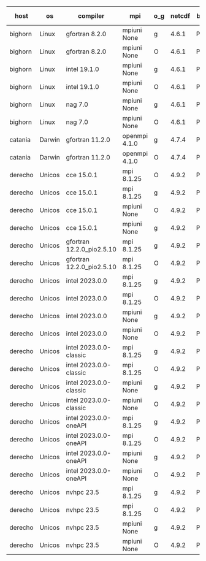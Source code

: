 

| host     | os       | compiler                              | mpi                      | o_g        | netcdf        | build       | u_pass          | u_fail          | s_pass            | s_fail            | e_pass             | e_fail             | nuopc_pass       | nuopc_fail       | artifacts link          |
|----------|----------|---------------------------------------|--------------------------|------------|---------------|-------------|-----------------|-----------------|-------------------|-------------------|--------------------|--------------------|------------------|------------------|-------------------------|
| bighorn | Linux | gfortran 8.2.0 | mpiuni None  | g | 4.6.1  | PASS | 12425 | 0 | 8 | 0 | 44 | 0 | None | None | <a href="https://github.com/esmf-org/esmf-test-artifacts/tree/9b615e1a330397da192acda7a16dfd735d0ecb0b/hconfig_change_equal/gfortran/8.2.0/g/mpiuni/None" target="_blank">9b615e1</a> | 
| bighorn | Linux | gfortran 8.2.0 | mpiuni None  | O | 4.6.1  | PASS | 12425 | 0 | 8 | 0 | 44 | 0 | None | None | <a href="https://github.com/esmf-org/esmf-test-artifacts/tree/3be80ee72bc64328bb1276e5a4fdfd7ad11db7d1/hconfig_change_equal/gfortran/8.2.0/O/mpiuni/None" target="_blank">3be80ee</a> | 
| bighorn | Linux | intel 19.1.0 | mpiuni None  | g | 4.6.1  | PASS | 12425 | 0 | 8 | 0 | 44 | 0 | None | None | <a href="https://github.com/esmf-org/esmf-test-artifacts/tree/3b5479a556e49851eba84ee2bf2540f4419d8bea/hconfig_change_equal/intel/19.1.0/g/mpiuni/None" target="_blank">3b5479a</a> | 
| bighorn | Linux | intel 19.1.0 | mpiuni None  | O | 4.6.1  | PASS | 12425 | 0 | 8 | 0 | 44 | 0 | None | None | <a href="https://github.com/esmf-org/esmf-test-artifacts/tree/b99ce5e7393c56d6baf7656a252a0cb68d5acd5b/hconfig_change_equal/intel/19.1.0/O/mpiuni/None" target="_blank">b99ce5e</a> | 
| bighorn | Linux | nag 7.0 | mpiuni None  | g | 4.6.1  | PASS | 12425 | 0 | 8 | 0 | 44 | 0 | None | None | <a href="https://github.com/esmf-org/esmf-test-artifacts/tree/ad90cda6cb8a795d0af60fc95685f7dd97f15f08/hconfig_change_equal/nag/7.0/g/mpiuni/None" target="_blank">ad90cda</a> | 
| bighorn | Linux | nag 7.0 | mpiuni None  | O | 4.6.1  | PASS | 12425 | 0 | 8 | 0 | 44 | 0 | None | None | <a href="https://github.com/esmf-org/esmf-test-artifacts/tree/9d8862d9dec0dec32b52f9d0e332ba58881b8642/hconfig_change_equal/nag/7.0/O/mpiuni/None" target="_blank">9d8862d</a> | 
| catania | Darwin | gfortran 11.2.0 | openmpi 4.1.0  | g | 4.7.4  | PASS | 14090 | 3 | 49 | 0 | 81 | 0 | 47 | 0 | <a href="https://github.com/esmf-org/esmf-test-artifacts/tree/738443c4f50630f47684afc2b689110ddee21cae/hconfig_change_equal/gfortran/11.2.0/g/openmpi/4.1.0" target="_blank">738443c</a> | 
| catania | Darwin | gfortran 11.2.0 | openmpi 4.1.0  | O | 4.7.4  | PASS | 14090 | 3 | 49 | 0 | 81 | 0 | 47 | 0 | <a href="https://github.com/esmf-org/esmf-test-artifacts/tree/2c95d2702a039731d90b4e518d9dab1146eaf013/hconfig_change_equal/gfortran/11.2.0/O/openmpi/4.1.0" target="_blank">2c95d27</a> | 
| derecho | Unicos | cce 15.0.1 | mpi 8.1.25  | O | 4.9.2  | PASS | 14014 | 79 | 49 | 0 | 81 | 0 | 47 | 0 | <a href="https://github.com/esmf-org/esmf-test-artifacts/tree/96ffad68fa207f735eba1a9b0ec2d32010fc8f35/hconfig_change_equal/cce/15.0.1/O/mpi/8.1.25" target="_blank">96ffad6</a> | 
| derecho | Unicos | cce 15.0.1 | mpi 8.1.25  | g | 4.9.2  | PASS | 14017 | 76 | 49 | 0 | 81 | 0 | 47 | 0 | <a href="https://github.com/esmf-org/esmf-test-artifacts/tree/efbc6602fe090857fbb87452ea867b2b13a7e125/hconfig_change_equal/cce/15.0.1/g/mpi/8.1.25" target="_blank">efbc660</a> | 
| derecho | Unicos | cce 15.0.1 | mpiuni None  | O | 4.9.2  | PASS | 12347 | 78 | 8 | 0 | 44 | 0 | None | None | <a href="https://github.com/esmf-org/esmf-test-artifacts/tree/cedba5e98d2da57fef6244a76d3bfb8bba496379/hconfig_change_equal/cce/15.0.1/O/mpiuni/None" target="_blank">cedba5e</a> | 
| derecho | Unicos | cce 15.0.1 | mpiuni None  | g | 4.9.2  | PASS | 12349 | 76 | 8 | 0 | 44 | 0 | None | None | <a href="https://github.com/esmf-org/esmf-test-artifacts/tree/32c252dc687f651df18630449f6b8e7c6585ccc7/hconfig_change_equal/cce/15.0.1/g/mpiuni/None" target="_blank">32c252d</a> | 
| derecho | Unicos | gfortran 12.2.0_pio2.5.10 | mpi 8.1.25  | g | 4.9.2  | PASS | 14093 | 0 | 49 | 0 | 81 | 0 | 47 | 0 | <a href="https://github.com/esmf-org/esmf-test-artifacts/tree/a64eea1083577fe8d4eef0dbddbf5d9250f07908/hconfig_change_equal/gfortran/12.2.0_pio2.5.10/g/mpi/8.1.25" target="_blank">a64eea1</a> | 
| derecho | Unicos | gfortran 12.2.0_pio2.5.10 | mpi 8.1.25  | O | 4.9.2  | PASS | 14093 | 0 | 49 | 0 | 81 | 0 | 47 | 0 | <a href="https://github.com/esmf-org/esmf-test-artifacts/tree/acb93b68f76a765762e1b3c0a806c8a7917d3693/hconfig_change_equal/gfortran/12.2.0_pio2.5.10/O/mpi/8.1.25" target="_blank">acb93b6</a> | 
| derecho | Unicos | intel 2023.0.0 | mpi 8.1.25  | g | 4.9.2  | PASS | 14093 | 0 | 49 | 0 | 81 | 0 | 47 | 0 | <a href="https://github.com/esmf-org/esmf-test-artifacts/tree/ca1e50b0eeb90dd88c3f8563eea70a7545943c5b/hconfig_change_equal/intel/2023.0.0/g/mpi/8.1.25" target="_blank">ca1e50b</a> | 
| derecho | Unicos | intel 2023.0.0 | mpi 8.1.25  | O | 4.9.2  | PASS | 14093 | 0 | 49 | 0 | 81 | 0 | 47 | 0 | <a href="https://github.com/esmf-org/esmf-test-artifacts/tree/0c41bc984220b4dd850a44100f4c807c49b1f295/hconfig_change_equal/intel/2023.0.0/O/mpi/8.1.25" target="_blank">0c41bc9</a> | 
| derecho | Unicos | intel 2023.0.0 | mpiuni None  | g | 4.9.2  | PASS | 12425 | 0 | 8 | 0 | 44 | 0 | None | None | <a href="https://github.com/esmf-org/esmf-test-artifacts/tree/a2dff1ec643508710f849179cdb4cbc8418ed14c/hconfig_change_equal/intel/2023.0.0/g/mpiuni/None" target="_blank">a2dff1e</a> | 
| derecho | Unicos | intel 2023.0.0 | mpiuni None  | O | 4.9.2  | PASS | 12425 | 0 | 8 | 0 | 44 | 0 | None | None | <a href="https://github.com/esmf-org/esmf-test-artifacts/tree/7549881e43277cd95b14b0908cd87542a43c73b5/hconfig_change_equal/intel/2023.0.0/O/mpiuni/None" target="_blank">7549881</a> | 
| derecho | Unicos | intel 2023.0.0-classic | mpi 8.1.25  | g | 4.9.2  | PASS | 14093 | 0 | 49 | 0 | 81 | 0 | 47 | 0 | <a href="https://github.com/esmf-org/esmf-test-artifacts/tree/1e76b7b44fe81035a696f2689c000b418e050af0/hconfig_change_equal/intel/2023.0.0-classic/g/mpi/8.1.25" target="_blank">1e76b7b</a> | 
| derecho | Unicos | intel 2023.0.0-classic | mpi 8.1.25  | O | 4.9.2  | PASS | 14093 | 0 | 49 | 0 | 81 | 0 | 47 | 0 | <a href="https://github.com/esmf-org/esmf-test-artifacts/tree/b28e1d6dc5af7eedf5be232a9829cffd387e3594/hconfig_change_equal/intel/2023.0.0-classic/O/mpi/8.1.25" target="_blank">b28e1d6</a> | 
| derecho | Unicos | intel 2023.0.0-classic | mpiuni None  | g | 4.9.2  | PASS | 12425 | 0 | 8 | 0 | 44 | 0 | None | None | <a href="https://github.com/esmf-org/esmf-test-artifacts/tree/b16832621d2992e36095664dc761586b6cb7a88b/hconfig_change_equal/intel/2023.0.0-classic/g/mpiuni/None" target="_blank">b168326</a> | 
| derecho | Unicos | intel 2023.0.0-classic | mpiuni None  | O | 4.9.2  | PASS | 12425 | 0 | 8 | 0 | 44 | 0 | None | None | <a href="https://github.com/esmf-org/esmf-test-artifacts/tree/e8098c399367801f6ee3e714f5a1d91cd405502d/hconfig_change_equal/intel/2023.0.0-classic/O/mpiuni/None" target="_blank">e8098c3</a> | 
| derecho | Unicos | intel 2023.0.0-oneAPI | mpi 8.1.25  | g | 4.9.2  | PASS | 14093 | 0 | 49 | 0 | 81 | 0 | 47 | 0 | <a href="https://github.com/esmf-org/esmf-test-artifacts/tree/d6f9798a5278e53571bf2fce13d82a7617232826/hconfig_change_equal/intel/2023.0.0-oneAPI/g/mpi/8.1.25" target="_blank">d6f9798</a> | 
| derecho | Unicos | intel 2023.0.0-oneAPI | mpi 8.1.25  | O | 4.9.2  | PASS | 14093 | 0 | 48 | 1 | 81 | 0 | 37 | 10 | <a href="https://github.com/esmf-org/esmf-test-artifacts/tree/7da44daa1714c16364e462b69a9c35b2b9bee37e/hconfig_change_equal/intel/2023.0.0-oneAPI/O/mpi/8.1.25" target="_blank">7da44da</a> | 
| derecho | Unicos | intel 2023.0.0-oneAPI | mpiuni None  | g | 4.9.2  | PASS | 12425 | 0 | 8 | 0 | 44 | 0 | None | None | <a href="https://github.com/esmf-org/esmf-test-artifacts/tree/9a2a0629359b384be71c391398dd145209e99627/hconfig_change_equal/intel/2023.0.0-oneAPI/g/mpiuni/None" target="_blank">9a2a062</a> | 
| derecho | Unicos | intel 2023.0.0-oneAPI | mpiuni None  | O | 4.9.2  | PASS | 12425 | 0 | 8 | 0 | 44 | 0 | None | None | <a href="https://github.com/esmf-org/esmf-test-artifacts/tree/26ffbc30b30c796a87e26a25aa86a64c5d249130/hconfig_change_equal/intel/2023.0.0-oneAPI/O/mpiuni/None" target="_blank">26ffbc3</a> | 
| derecho | Unicos | nvhpc 23.5 | mpi 8.1.25  | g | 4.9.2  | PASS | 14093 | 0 | 49 | 0 | 81 | 0 | 47 | 0 | <a href="https://github.com/esmf-org/esmf-test-artifacts/tree/d25d237e107cad8132a77b30e24c0bc7f26a065c/hconfig_change_equal/nvhpc/23.5/g/mpi/8.1.25" target="_blank">d25d237</a> | 
| derecho | Unicos | nvhpc 23.5 | mpi 8.1.25  | O | 4.9.2  | PASS | 14093 | 0 | 49 | 0 | 81 | 0 | 47 | 0 | <a href="https://github.com/esmf-org/esmf-test-artifacts/tree/b3fc221dbbbaa121c44afc89a26770dba26d7bf8/hconfig_change_equal/nvhpc/23.5/O/mpi/8.1.25" target="_blank">b3fc221</a> | 
| derecho | Unicos | nvhpc 23.5 | mpiuni None  | g | 4.9.2  | PASS | 12425 | 0 | 8 | 0 | 44 | 0 | None | None | <a href="https://github.com/esmf-org/esmf-test-artifacts/tree/c901859cb0a3eb0c49cbbd29ea616ea2aff63c30/hconfig_change_equal/nvhpc/23.5/g/mpiuni/None" target="_blank">c901859</a> | 
| derecho | Unicos | nvhpc 23.5 | mpiuni None  | O | 4.9.2  | PASS | 12425 | 0 | 8 | 0 | 44 | 0 | None | None | <a href="https://github.com/esmf-org/esmf-test-artifacts/tree/9d06b92afa43cbf2a9bf8f81881dadf9a48f5852/hconfig_change_equal/nvhpc/23.5/O/mpiuni/None" target="_blank">9d06b92</a> | 
